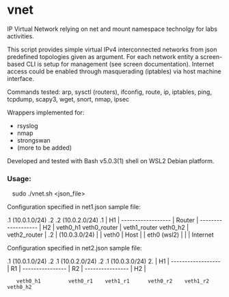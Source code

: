 # vnet
<p>IP Virtual Network relying on net and mount namespace technolgy for labs activities. </p>

<p>This script provides simple virtual IPv4 interconnected networks from json predefined topologies given as argument.
For each network entity a screen-based CLI is setup for management (see screen documentation).
Internet access could be enabled through masquerading (iptables) via host machine interface.</p>

<p>Commands tested: arp, sysctl (routers), ifconfig, route, ip, iptables, ping, tcpdump, scapy3, wget, snort, nmap,
ipsec</p>

<p>Wrappers implemented for: </p>
<ul>
<li>rsyslog</li>
<li>nmap</li>
<li>strongswan</li>
<li>(more to be added)</li>
</ul>

<p>Developed and tested with Bash v5.0.3(1) shell on WSL2 Debian platform. </p>

<h3>Usage:</h3>
<p>&nbsp;&nbsp;&nbsp;sudo ./vnet.sh &lt;json_file&gt;</p>

<p>Configuration specified in net1.json sample file:</p>
	      .1  (10.0.1.0/24)  .2	      .2  (10.0.2.0/24)  .1
	| H1 | ------------------ |  Router  | ------------------- | H2 |
	   veth0_h1     veth0_router	|   veth1_router      veth0_h2
					| veth2_router
					| .2
					| (10.0.3.0/24)
					|
					| veth0
			     	    | Host |
					| eth0 (wsl2)
					|
					|
					|
				    Internet



<p>Configuration specified in net2.json sample file:</p>
	      .1  (10.0.1.0/24) .2	 .1 (10.0.2.0/24) .2       .1 (10.0.3.0/24) 2.
	| H1 | ------------------ |  R1  | ---------------- |  R2  | ---------------- | H2 |

	   veth0_h1    	    veth0_r1	veth1_r1      veth0_r2    veth1_r2	   veth0_h2
